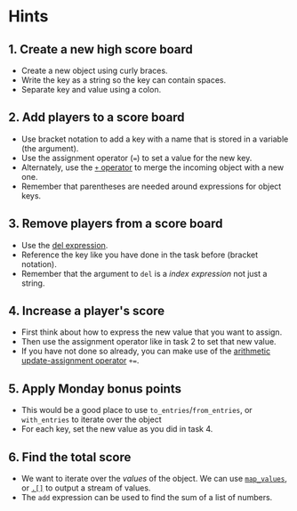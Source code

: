 # Hints

## 1. Create a new high score board

- Create a new object using curly braces.
- Write the key as a string so the key can contain spaces.
- Separate key and value using a colon.

## 2. Add players to a score board

- Use bracket notation to add a key with a name that is stored in a variable (the argument).
- Use the assignment operator (`=`) to set a value for the new key.
- Alternately, use the [`+` operator][man-plus] to merge the incoming object with a new one.
- Remember that parentheses are needed around expressions for object keys.

## 3. Remove players from a score board

- Use the [del expression][man-del].
- Reference the key like you have done in the task before (bracket notation).
- Remember that the argument to `del` is a _index expression_ not just a string.

## 4. Increase a player's score

- First think about how to express the new value that you want to assign.
- Then use the assignment operator like in task 2 to set that new value.
- If you have not done so already, you can make use of the [arithmetic update-assignment operator][man-update-assignment] `+=`.

## 5. Apply Monday bonus points

- This would be a good place to use `to_entries`/`from_entries`, or `with_entries` to iterate over the object
- For each key, set the new value as you did in task 4.

## 6. Find the total score

- We want to iterate over the _values_ of the object.
  We can use [`map_values`][man-map_values], or [`.[]`][man-brackets] to output a stream of values.
- The `add` expression can be used to find the sum of a list of numbers.

[man-plus]: https://jqlang.github.io/jq/manual/v1.6/#Addition:+
[man-del]: https://jqlang.github.io/jq/manual/v1.6/#del(path_expression)
[man-update-assignment]: https://jqlang.github.io/jq/manual/v1.6/#Arithmeticupdate-assignment:+=,-=,*=,/=,%=,//=
[man-map_values]: https://jqlang.github.io/jq/manual/v1.6/#map(x),map_values(x)

[man-brackets]: https://jqlang.github.io/jq/manual/v1.6/#Array/ObjectValueIterator:.[]
